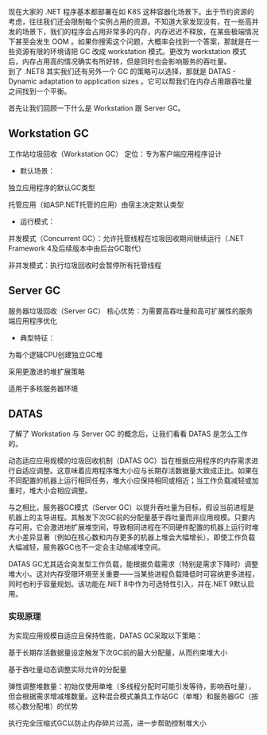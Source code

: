 
现在大家的 .NET 程序基本都部署在如 K8S 这种容器化场景下。出于节约资源的考虑，往往我们还会限制每个实例占用的资源。不知道大家发现没有，在一些高并发的场景下，我们的程序会占用非常多的内存，内存迟迟不释放，在某些极端情况下甚至会发生 OOM 。如果你搜索这个问题，大概率会找到一个答案，那就是在一些资源有限的环境请把 GC 改成 workstation 模式。更改为 workstation 模式后，内存占用高的情况确实有所好转，但是同时也会影响服务的吞吐量。    
到了 .NET8 其实我们还有另外一个 GC 的策略可以选择，那就是 DATAS - Dynamic adaptation to application sizes 。它可以帮我们在内存占用跟吞吐量之间找到一个平衡。   

首先让我们回顾一下什么是 Workstation 跟 Server GC。

## Workstation GC
工作站垃圾回收（Workstation GC）
定位：专为客户端应用程序设计

* 默认场景：

独立应用程序的默认GC类型

托管应用（如ASP.NET托管的应用）由宿主决定默认类型

* 运行模式：

并发模式（Concurrent GC）：允许托管线程在垃圾回收期间继续运行（.NET Framework 4及后续版本中由后台GC取代）

非并发模式：执行垃圾回收时会暂停所有托管线程
## Server GC
服务器垃圾回收（Server GC）
核心优势：为需要高吞吐量和高可扩展性的服务端应用程序优化

* 典型特征：

为每个逻辑CPU创建独立GC堆

采用更激进的堆扩展策略

适用于多核服务器环境

## DATAS
了解了 Workstation 与 Server GC 的概念后，让我们看看 DATAS 是怎么工作的。   


动态适应应用规模的垃圾回收机制（DATAS GC）旨在根据应用程序的内存需求进行自适应调整。这意味着应用程序堆大小应与长期存活数据量大致成正比。如果在不同配置的机器上运行相同任务，堆大小应保持相同或相近；当工作负载减轻或加重时，堆大小会相应调整。

与之相比，服务器GC模式（Server GC）以提升吞吐量为目标，假设当前进程是机器上的主导进程。其触发下次GC前的分配量基于吞吐量而非应用规模。只要内存可用，它会激进地扩展堆空间，导致相同进程在不同硬件配置的机器上运行时堆大小差异显著（例如在核心数和内存更多的机器上堆会大幅增长）。即使工作负载大幅减轻，服务器GC也不一定会主动缩减堆空间。

DATAS GC尤其适合突发型工作负载，能根据负载需求（特别是需求下降时）调整堆大小。这对内存受限环境至关重要——当某些进程负载降低时可容纳更多进程，同时也利于容量规划。该功能在.NET 8中作为可选特性引入，并在.NET 9默认启用。

###  实现原理
为实现应用规模自适应且保持性能，DATAS GC采取以下策略：

基于长期存活数据量设定触发下次GC前的最大分配量，从而约束堆大小

基于吞吐量动态调整实际允许的分配量

弹性调整堆数量：初始仅使用单堆（多线程分配时可能引发等待，影响吞吐量），但会根据需求增减堆数量。这种混合模式兼具工作站GC（单堆）和服务器GC（按核心数分配堆）的优势

执行完全压缩式GC以防止内存碎片过高，进一步帮助控制堆大小


